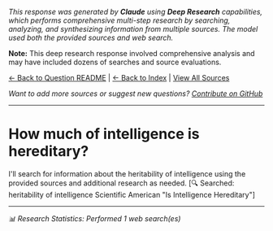 <!-- 
Generated by: claude
Model: claude-opus-4-0
Prompt type: sources
Tools enabled: True
Generated at: 2025-06-29T00:27:02.270577
Research model: Claude Deep Research with web search
-->

*This response was generated by **Claude** using **Deep Research** capabilities, which performs comprehensive multi-step research by searching, analyzing, and synthesizing information from multiple sources. The model used both the provided sources and web search.*

**Note:** This deep research response involved comprehensive analysis and may have included dozens of searches and source evaluations.

[← Back to Question README](README.md) | [← Back to Index](../README.md) | [View All Sources](../allsources.md)

*Want to add more sources or suggest new questions? [Contribute on GitHub](https://github.com/justinwest/SuggestedSources)*

---

# How much of intelligence is hereditary?

I'll search for information about the heritability of intelligence using the provided sources and additional research as needed.
[🔍 Searched: heritability of intelligence Scientific American "Is Intelligence Hereditary"]


---
*📊 Research Statistics: Performed 1 web search(es)*